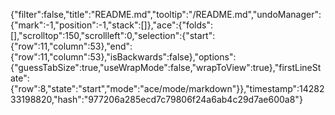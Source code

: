 {"filter":false,"title":"README.md","tooltip":"/README.md","undoManager":{"mark":-1,"position":-1,"stack":[]},"ace":{"folds":[],"scrolltop":150,"scrollleft":0,"selection":{"start":{"row":11,"column":53},"end":{"row":11,"column":53},"isBackwards":false},"options":{"guessTabSize":true,"useWrapMode":false,"wrapToView":true},"firstLineState":{"row":8,"state":"start","mode":"ace/mode/markdown"}},"timestamp":1428233198820,"hash":"977206a285ecd7c79806f24a6ab4c29d7ae600a8"}